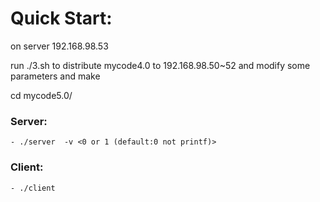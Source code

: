 # Quick Start: ##
on server 192.168.98.53

run ./3.sh to distribute mycode4.0 to 192.168.98.50~52 and modify some  parameters and make

cd mycode5.0/
### Server: ###    
    - ./server  -v <0 or 1 (default:0 not printf)>

### Client: ###    
    - ./client
